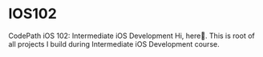 # IOS102
CodePath iOS 102: Intermediate iOS Development
Hi, here👋. This is root of all projects I build during Intermediate iOS Development course.
